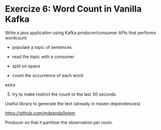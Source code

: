 # Exercize 6: Word Count in Vanilla Kafka

Write a java application using Kafka producer/consumer APIs that performs wordcount

- populate a topic of sentences

- read the topic with a consumer

- split on space

- count the occurrence of each word 

extra

5) try to make restrict the count to the last 30 seconds


Useful library to generate the text (already in maven dependencies)

https://github.com/mdeanda/lorem

Producer so that it partition the observation per room.